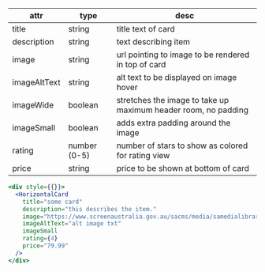 | attr         | type         | desc                                                           |
| ------------ | ------------ | -------------------------------------------------------------- |
| title        | string       | title text of card                                             |
| description  | string       | text describing item                                           |
| image        | string       | url pointing to image to be rendered in top of card            |
| imageAltText | string       | alt text to be displayed on image hover                        |
| imageWide    | boolean      | stretches the image to take up maximum header room, no padding |
| imageSmall   | boolean      | adds extra padding around the image                            |
| rating       | number (0-5) | number of stars to show as colored for rating view             |
| price        | string       | price to be shown at bottom of card                            |

```jsx
<div style={{}}>
  <HorizontalCard
    title="some card"
    description="this describes the item."
    image="https://www.screenaustralia.gov.au/sacms/media/samedialibrary/screenguide/titles/tid33797-mountain/tid33797-web/tid33797-mountain-001-hero.jpg"
    imageAltText="alt image txt"
    imageSmall
    rating={4}
    price="79.99"
  />
</div>
```

